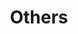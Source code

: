 ---
layout: list
title: Others
slug: others
menu: true
submenu: false
order: 3
description: >
  기타 취미 생활이나 관심사
---